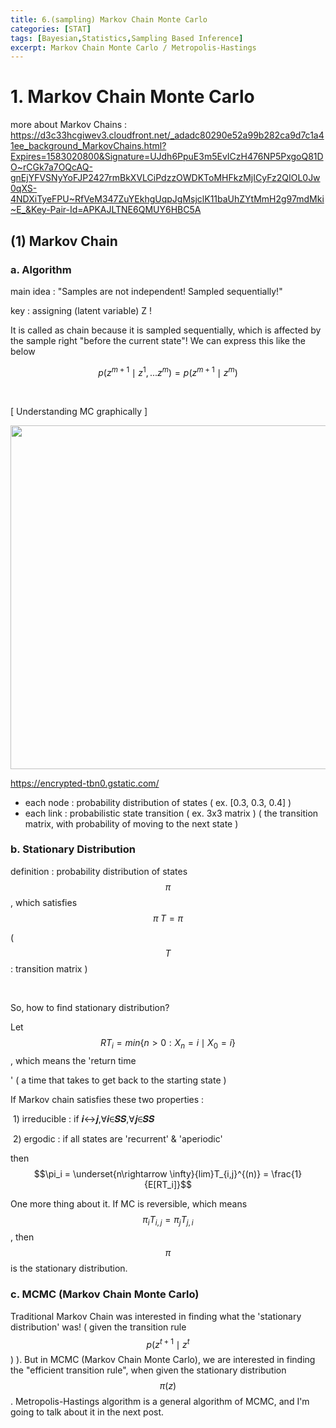 ```yaml
---
title: 6.(sampling) Markov Chain Monte Carlo
categories: [STAT]
tags: [Bayesian,Statistics,Sampling Based Inference]
excerpt: Markov Chain Monte Carlo / Metropolis-Hastings
---
```


# 1. Markov Chain Monte Carlo
more about Markov Chains : https://d3c33hcgiwev3.cloudfront.net/_adadc80290e52a99b282ca9d7c1a41ee_background_MarkovChains.html?Expires=1583020800&Signature=UJdh6PpuE3m5EvICzH476NP5PxgoQ81DO~rCGk7a7OQcAQ-gnEjYFVSNyYoFJP2427rmBkXVLCiPdzzOWDKToMHFkzMjICyFz2QIOL0Jw0qXS-4NDXiTyeFPU~RfVeM347ZuYEkhgUqpJgMsjclK11baUhZYtMmH2g97mdMki~E_&Key-Pair-Id=APKAJLTNE6QMUY6HBC5A

## (1) Markov Chain
<script src="https://cdn.mathjax.org/mathjax/latest/MathJax.js?config=TeX-AMS-MML_HTMLorMML" type="text/javascript"></script>

### a. Algorithm

main idea : "Samples are not independent! Sampled sequentially!"

key : assigning (latent variable) Z !

It is called as chain because it is sampled sequentially, which is affected by the sample right "before the current state"! We can express this like the below

$$p(z^{m+1} \mid z^{1},...z^{m}) = p(z^{m+1} \mid z^{m})$$

<br>

[ Understanding MC graphically ]

<img src="https://encrypted-tbn0.gstatic.com/images?q=tbn%3AANd9GcQAJQ5ToCyTUkgU0RaiE1rQy59yltA3yzkZKSiiVcJ264aKUmd4" width="550" /> 

https://encrypted-tbn0.gstatic.com/

- each node : probability distribution of states ( ex. [0.3, 0.3, 0.4] )
- each link : probabilistic state transition ( ex. 3x3 matrix )
  ( the transition matrix, with probability of moving to the next state )<br>



### b. Stationary Distribution

definition : probability distribution of states $$\pi$$, which satisfies $$\pi\; T = \pi$$ 

( $$T$$ : transition matrix )

<br>

So, how to find stationary distribution?

Let $$RT_i = min\{n>0 : X_n =i \mid X_0 =i\}$$, which means the 'return time

' ( a time that takes to get back to the starting state )



If Markov chain satisfies these two properties :

​	1) irreducible : if 𝒊↔𝒋,∀𝒊∈𝑺𝑺,∀𝒋∈𝑺𝑺

​	2) ergodic : if all states are 'recurrent' & 'aperiodic'

then $$\pi_i = \underset{n\rightarrow \infty}{lim}T_{i,j}^{(n)} = \frac{1}{E[RT_i]}$$

One more thing about it. If MC is reversible, which means $$\pi_i T_{i,j} = \pi_j T_{j,i}$$, then $$\pi$$ is the stationary distribution. 



### c. MCMC (Markov Chain Monte Carlo)

Traditional Markov Chain was interested in finding what the 'stationary distribution' was! ( given the transition rule $$p(z^{t+1} \mid z^{t}$$ ) ). But in MCMC (Markov Chain Monte Carlo), we are interested in finding the "efficient transition rule", when given the stationary distribution $$\pi(z) $$. Metropolis-Hastings algorithm is a general algorithm of MCMC, and I'm going to talk about it in the next post.
